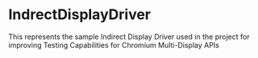 # IndrectDisplayDriver
This represents the sample Indirect Display Driver used in the project for improving Testing Capabilities for Chromium Multi-Display APIs
